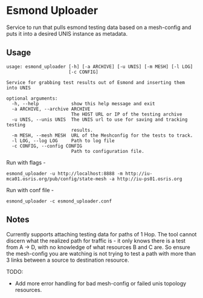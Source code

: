 # Esmond Uploader

Service to run that pulls esmond testing data based on a mesh-config and puts it into a desired UNIS instance as metadata.

## Usage
```
usage: esmond_uploader [-h] [-a ARCHIVE] [-u UNIS] [-m MESH] [-l LOG]
                       [-c CONFIG]

Service for grabbing test results out of Esmond and inserting them into UNIS

optional arguments:
  -h, --help            show this help message and exit
  -a ARCHIVE, --archive ARCHIVE
                        The HOST URL or IP of the testing archive
  -u UNIS, --unis UNIS  The UNIS url to use for saving and tracking testing
                        results.
  -m MESH, --mesh MESH  URL of the Meshconfig for the tests to track.
  -l LOG, --log LOG     Path to log file
  -c CONFIG, --config CONFIG
                        Path to configuration file.
```

Run with flags -
```
esmond_uploader -u http://localhost:8888 -m http://iu-mca01.osris.org/pub/config/state-mesh -a http://iu-ps01.osris.org
```

Run with conf file -
```
esmond_uploader -c esmond_uploader.conf
```

## Notes

Currently supports attaching testing data for paths of 1 Hop. The tool cannot discern what the realized path for traffic is - it only knows there is a test from A -> D, with no knowledge of what resources B and C are. So ensure the mesh-config you are watching is not trying to test a path with more than 3 links between a source to destination resource.

TODO:
- Add more error handling for bad mesh-config or failed unis topology resources.
